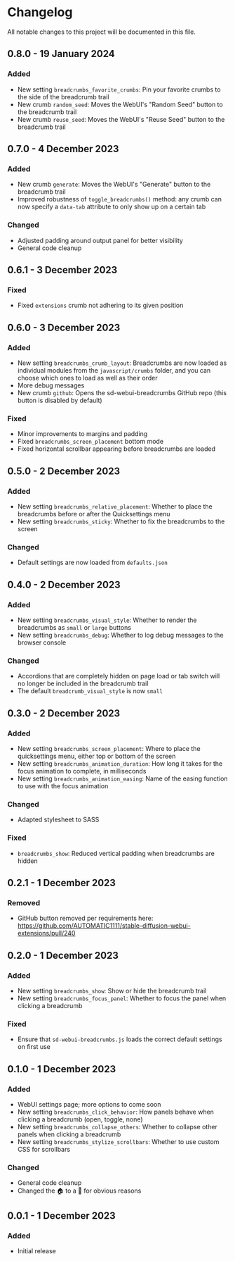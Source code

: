 # Changelog
All notable changes to this project will be documented in this file.

## 0.8.0 - 19 January 2024
### Added
- New setting `breadcrumbs_favorite_crumbs`: Pin your favorite crumbs to the side of the breadcrumb trail
- New crumb `random_seed`: Moves the WebUI's "Random Seed" button to the breadcrumb trail
- New crumb `reuse_seed`: Moves the WebUI's "Reuse Seed" button to the breadcrumb trail

## 0.7.0 - 4 December 2023
### Added
- New crumb `generate`: Moves the WebUI's "Generate" button to the breadcrumb trail
- Improved robustness of `toggle_breadcrumbs()` method: any crumb can now specify a `data-tab` attribute to only show up on a certain tab

### Changed
- Adjusted padding around output panel for better visibility
- General code cleanup

## 0.6.1 - 3 December 2023
### Fixed
- Fixed `extensions` crumb not adhering to its given position

## 0.6.0 - 3 December 2023
### Added
- New setting `breadcrumbs_crumb_layout`: Breadcrumbs are now loaded as individual modules from the `javascript/crumbs` folder, and you can choose which ones to load as well as their order
- More debug messages
- New crumb `github`: Opens the sd-webui-breadcrumbs GitHub repo (this button is disabled by default)

### Fixed
- Minor improvements to margins and padding
- Fixed `breadcrumbs_screen_placement` bottom mode
- Fixed horizontal scrollbar appearing before breadcrumbs are loaded

## 0.5.0 - 2 December 2023
### Added
- New setting `breadcrumbs_relative_placement`: Whether to place the breadcrumbs before or after the Quicksettings menu
- New setting `breadcrumbs_sticky`: Whether to fix the breadcrumbs to the screen

### Changed
- Default settings are now loaded from `defaults.json`

## 0.4.0 - 2 December 2023
### Added
- New setting `breadcrumbs_visual_style`: Whether to render the breadcrumbs as `small` or `large` buttons
- New setting `breadcrumbs_debug`: Whether to log debug messages to the browser console

### Changed
- Accordions that are completely hidden on page load or tab switch will no longer be included in the breadcrumb trail
- The default `breadcrumb_visual_style` is now `small`

## 0.3.0 - 2 December 2023
### Added
- New setting `breadcrumbs_screen_placement`: Where to place the quicksettings menu, either top or bottom of the screen
- New setting `breadcrumbs_animation_duration`: How long it takes for the focus animation to complete, in milliseconds
- New setting `breadcrumbs_animation_easing`: Name of the easing function to use with the focus animation

### Changed
- Adapted stylesheet to SASS

### Fixed
- `breadcrumbs_show`: Reduced vertical padding when breadcrumbs are hidden

## 0.2.1 - 1 December 2023
### Removed
- GitHub button removed per requirements here: https://github.com/AUTOMATIC1111/stable-diffusion-webui-extensions/pull/240

## 0.2.0 - 1 December 2023
### Added
- New setting `breadcrumbs_show`: Show or hide the breadcrumb trail
- New setting `breadcrumbs_focus_panel`: Whether to focus the panel when clicking a breadcrumb

### Fixed
- Ensure that `sd-webui-breadcrumbs.js` loads the correct default settings on first use

## 0.1.0 - 1 December 2023
### Added
- WebUI settings page; more options to come soon
- New setting `breadcrumbs_click_behavior`: How panels behave when clicking a breadcrumb (open, toggle, none)
- New setting `breadcrumbs_collapse_others`: Whether to collapse other panels when clicking a breadcrumb
- New setting `breadcrumbs_stylize_scrollbars`: Whether to use custom CSS for scrollbars

### Changed
- General code cleanup
- Changed the 🏠 to a 🍞 for obvious reasons

## 0.0.1 - 1 December 2023
### Added
- Initial release